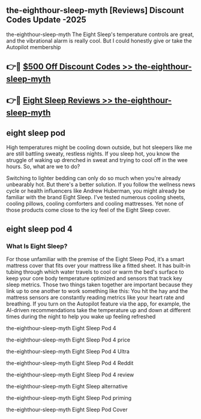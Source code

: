 ## the-eighthour-sleep-myth [Reviews​] Discount Codes Update -2025

the-eighthour-sleep-myth The Eight Sleep's temperature controls are great, and the vibrational alarm is really cool. But I could honestly give or take the Autopilot membership

## 👉🔴 [$500 Off Discount Codes >> the-eighthour-sleep-myth](http://download.freeplayer.one?title=the-eighthour-sleep-myth&ref=18-ES)

## 👉🔴 [Eight Sleep Reviews >> the-eighthour-sleep-myth](http://download.freeplayer.one?title=the-eighthour-sleep-myth&ref=18-ES)

## eight sleep pod

High temperatures might be cooling down outside, but hot sleepers like me are still battling sweaty, restless nights. If you sleep hot, you know the struggle of waking up drenched in sweat and trying to cool off in the wee hours. So, what are we to do?

Switching to lighter bedding can only do so much when you're already unbearably hot. But there's a better solution. If you follow the wellness news cycle or health influencers like Andrew Huberman, you might already be familiar with the brand Eight Sleep. I've tested numerous cooling sheets, cooling pillows, cooling comforters and cooling mattresses. Yet none of those products come close to the icy feel of the Eight Sleep cover.

## eight sleep pod 4

### What Is Eight Sleep?

For those unfamiliar with the premise of the Eight Sleep Pod, it’s a smart mattress cover that fits over your mattress like a fitted sheet. It has built-in tubing through which water travels to cool or warm the bed's surface to keep your core body temperature optimized and sensors that track key sleep metrics. Those two things taken together are important because they link up to one another to work something like this: You hit the hay and the mattress sensors are constantly reading metrics like your heart rate and breathing. If you turn on the Autopilot feature via the app, for example, the AI-driven recommendations take the temperature up and down at different times during the night to help you wake up feeling refreshed

the-eighthour-sleep-myth Eight Sleep Pod 4

the-eighthour-sleep-myth Eight Sleep Pod 4 price

the-eighthour-sleep-myth Eight Sleep Pod 4 Ultra

the-eighthour-sleep-myth Eight Sleep Pod 4 Reddit

the-eighthour-sleep-myth Eight Sleep Pod 4 review

the-eighthour-sleep-myth Eight Sleep alternative

the-eighthour-sleep-myth Eight Sleep Pod priming

the-eighthour-sleep-myth Eight Sleep Pod Cover